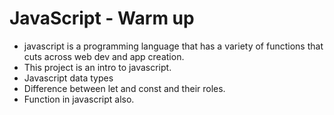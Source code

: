 # JavaScript - Warm up

* javascript is a programming language that has a variety of functions that cuts across web dev and app creation.
* This project is an intro to javascript.
* Javascript data types
* Difference between let and const and their roles.
* Function in javascript also.
